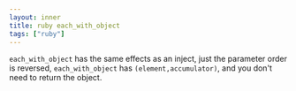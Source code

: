 ```yaml
---
layout: inner
title: ruby each_with_object
tags: ["ruby"]
---
```

`each_with_object` has the same effects as an inject, just the parameter order is reversed,
`each_with_object` has `(element,accumulator)`, and you don't need to return the object.
